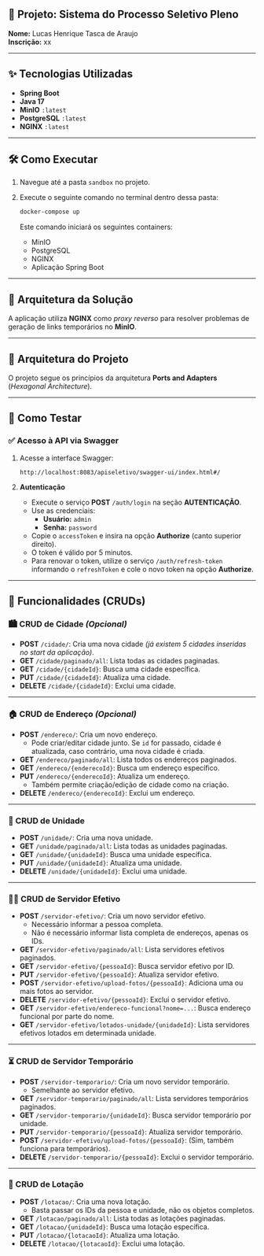 ## 🧩 Projeto: Sistema do Processo Seletivo Pleno

**Nome:** Lucas Henrique Tasca de Araujo  
**Inscrição:** xx

---

## ✨ Tecnologias Utilizadas

- **Spring Boot**
- **Java 17**
- **MinIO** `:latest`
- **PostgreSQL** `:latest`
- **NGINX** `:latest`

---

## 🛠️ Como Executar

1. Navegue até a pasta `sandbox` no projeto.
2. Execute o seguinte comando no terminal dentro dessa pasta:

   ```bash
   docker-compose up
   ```

   Este comando iniciará os seguintes containers:
   - MinIO
   - PostgreSQL
   - NGINX
   - Aplicação Spring Boot

---

## 🧱 Arquitetura da Solução

A aplicação utiliza **NGINX** como *proxy reverso* para resolver problemas de geração de links temporários no **MinIO**.

---

## 🧩 Arquitetura do Projeto

O projeto segue os princípios da arquitetura **Ports and Adapters** (*Hexagonal Architecture*).

---

## 🧪 Como Testar

### ✅ Acesso à API via Swagger

1. Acesse a interface Swagger:

   ```shell
   http://localhost:8083/apiseletivo/swagger-ui/index.html#/
   ```

2. **Autenticação**
   - Execute o serviço **POST** `/auth/login` na seção **AUTENTICAÇÃO**.
   - Use as credenciais:
     - **Usuário:** `admin`
     - **Senha:** `password`
   - Copie o `accessToken` e insira na opção **Authorize** (canto superior direito).
   - O token é válido por 5 minutos.
   - Para renovar o token, utilize o serviço `/auth/refresh-token` informando o `refreshToken` e cole o novo token na opção **Authorize**.

---

## 🔄 Funcionalidades (CRUDs)

### 🏙️ CRUD de Cidade *(Opcional)*

- **POST** `/cidade/`: Cria uma nova cidade *(já existem 5 cidades inseridas no start da aplicação)*.
- **GET** `/cidade/paginado/all`: Lista todas as cidades paginadas.
- **GET** `/cidade/{cidadeId}`: Busca uma cidade específica.
- **PUT** `/cidade/{cidadeId}`: Atualiza uma cidade.
- **DELETE** `/cidade/{cidadeId}`: Exclui uma cidade.

---

### 🏠 CRUD de Endereço *(Opcional)*

- **POST** `/endereco/`: Cria um novo endereço.
  - Pode criar/editar cidade junto. Se `id` for passado, cidade é atualizada, caso contrário, uma nova cidade é criada.
- **GET** `/endereco/paginado/all`: Lista todos os endereços paginados.
- **GET** `/endereco/{enderecoId}`: Busca um endereço específico.
- **PUT** `/endereco/{enderecoId}`: Atualiza um endereço.
  - Também permite criação/edição de cidade como na criação.
- **DELETE** `/endereco/{enderecoId}`: Exclui um endereço.

---

### 🏢 CRUD de Unidade

- **POST** `/unidade/`: Cria uma nova unidade.
- **GET** `/unidade/paginado/all`: Lista todas as unidades paginadas.
- **GET** `/unidade/{unidadeId}`: Busca uma unidade específica.
- **PUT** `/unidade/{unidadeId}`: Atualiza uma unidade.
- **DELETE** `/unidade/{unidadeId}`: Exclui uma unidade.

---

### 👨‍💼 CRUD de Servidor Efetivo

- **POST** `/servidor-efetivo/`: Cria um novo servidor efetivo.
  - Necessário informar a pessoa completa.
  - Não é necessário informar lista completa de endereços, apenas os IDs.
- **GET** `/servidor-efetivo/paginado/all`: Lista servidores efetivos paginados.
- **GET** `/servidor-efetivo/{pessoaId}`: Busca servidor efetivo por ID.
- **PUT** `/servidor-efetivo/{pessoaId}`: Atualiza servidor efetivo.
- **POST** `/servidor-efetivo/upload-fotos/{pessoaId}`: Adiciona uma ou mais fotos ao servidor.
- **DELETE** `/servidor-efetivo/{pessoaId}`: Exclui o servidor efetivo.
- **GET** `/servidor-efetivo/endereco-funcional?nome=...`: Busca endereço funcional por parte do nome.
- **GET** `/servidor-efetivo/lotados-unidade/{unidadeId}`: Lista servidores efetivos lotados em determinada unidade.

---

### ⏳ CRUD de Servidor Temporário

- **POST** `/servidor-temporario/`: Cria um novo servidor temporário.
  - Semelhante ao servidor efetivo.
- **GET** `/servidor-temporario/paginado/all`: Lista servidores temporários paginados.
- **GET** `/servidor-temporario/{unidadeId}`: Busca servidor temporário por unidade.
- **PUT** `/servidor-temporario/{pessoaId}`: Atualiza servidor temporário.
- **POST** `/servidor-efetivo/upload-fotos/{pessoaId}`: (Sim, também funciona para temporários).
- **DELETE** `/servidor-temporario/{pessoaId}`: Exclui o servidor temporário.

---

### 🧷 CRUD de Lotação

- **POST** `/lotacao/`: Cria uma nova lotação.
  - Basta passar os IDs da pessoa e unidade, não os objetos completos.
- **GET** `/lotacao/paginado/all`: Lista todas as lotações paginadas.
- **GET** `/lotacao/{unidadeId}`: Busca uma lotação específica.
- **PUT** `/lotacao/{lotacaoId}`: Atualiza uma lotação.
- **DELETE** `/lotacao/{lotacaoId}`: Exclui uma lotação.
